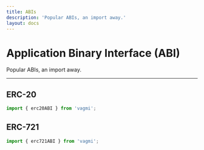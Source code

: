 ```yaml
---
title: ABIs
description: 'Popular ABIs, an import away.'
layout: docs
---
```


# Application Binary Interface (ABI)

Popular ABIs, an import away.

---

## ERC-20

```js
import { erc20ABI } from 'vagmi';
```

## ERC-721

```js
import { erc721ABI } from 'vagmi';
```
